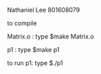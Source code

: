 Nathaniel Lee
801608079

to compile 

Matrix.o :
	type $make Matrix.o

p1 :
	type $make p1

to run p1:
	type $./p1
